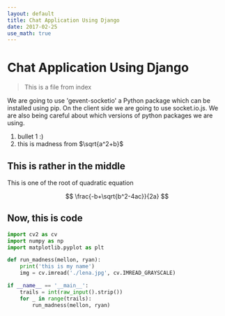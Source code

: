 ```yaml
---
layout: default
title: Chat Application Using Django
date: 2017-02-25
use_math: true
---
```

# [](#top)Chat Application Using Django

> This is a file from index

We are going to use 'gevent-socketio' a Python package which can be installed using pip. On the client side we are going to use socket.io.js. We are also being careful about which versions of python packages we are using.

1. bullet 1 :)
2. this is madness from $\sqrt{a^2+b}$

## [](#equation)This is rather in the middle

This is one of the root of quadratic equation

$$ \frac{-b+\sqrt{b^2-4ac}}{2a} $$

## Now, this is code

```python
import cv2 as cv
import numpy as np
import matplotlib.pyplot as plt

def run_madness(mellon, ryan):
    print('this is my name')
    img = cv.imread('./lena.jpg', cv.IMREAD_GRAYSCALE)

if __name__ == '__main__':
    trails = int(raw_input().strip())
    for _ in range(trails):
        run_madness(mellon, ryan)

```